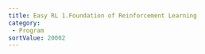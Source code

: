 ```yaml
---
title: Easy RL 1.Foundation of Reinforcement Learning
category:
 - Program
sortValue: 20002
---
```


